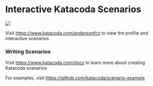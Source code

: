 # Interactive Katacoda Scenarios

[![](http://shields.katacoda.com/katacoda/andersonfcz/count.svg)](https://www.katacoda.com/andersonfcz "Get your profile on Katacoda.com")

Visit https://www.katacoda.com/andersonfcz to view the profile and interactive scenarios

### Writing Scenarios
Visit https://www.katacoda.com/docs to learn more about creating Katacoda scenarios

For examples, visit https://github.com/katacoda/scenario-example
